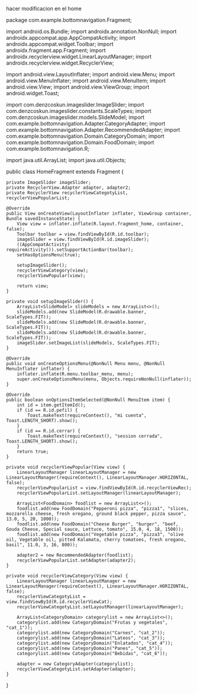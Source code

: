 hacer modificacion en el home

package com.example.bottomnavigation.Fragment;

import android.os.Bundle;
import androidx.annotation.NonNull;
import androidx.appcompat.app.AppCompatActivity;
import androidx.appcompat.widget.Toolbar;
import androidx.fragment.app.Fragment;
import androidx.recyclerview.widget.LinearLayoutManager;
import androidx.recyclerview.widget.RecyclerView;

import android.view.LayoutInflater;
import android.view.Menu;
import android.view.MenuInflater;
import android.view.MenuItem;
import android.view.View;
import android.view.ViewGroup;
import android.widget.Toast;

import com.denzcoskun.imageslider.ImageSlider;
import com.denzcoskun.imageslider.constants.ScaleTypes;
import com.denzcoskun.imageslider.models.SlideModel;
import com.example.bottomnavigation.Adapter.CategoryAdapter;
import com.example.bottomnavigation.Adapter.RecommendedAdapter;
import com.example.bottomnavigation.Domain.CategoryDomain;
import com.example.bottomnavigation.Domain.FoodDomain;
import com.example.bottomnavigation.R;

import java.util.ArrayList;
import java.util.Objects;

public class HomeFragment extends Fragment {

    private ImageSlider imageSlider;
    private RecyclerView.Adapter adapter, adapter2;
    private RecyclerView recyclerViewCategotyList, recyclerViewPopularList;

    @Override
    public View onCreateView(LayoutInflater inflater, ViewGroup container, Bundle savedInstanceState) {
        View view = inflater.inflate(R.layout.fragment_home, container, false);
        Toolbar toolbar = view.findViewById(R.id.toolbar);
        imageSlider = view.findViewById(R.id.imageSlider);
        ((AppCompatActivity) requireActivity()).setSupportActionBar(toolbar);
        setHasOptionsMenu(true);

        setupImageSlider();
        recyclerViewCategory(view);
        recyclerViewPopular(view);

        return view;
    }

    private void setupImageSlider() {
        ArrayList<SlideModel> slideModels = new ArrayList<>();
        slideModels.add(new SlideModel(R.drawable.banner, ScaleTypes.FIT));
        slideModels.add(new SlideModel(R.drawable.banner, ScaleTypes.FIT));
        slideModels.add(new SlideModel(R.drawable.banner, ScaleTypes.FIT));
        imageSlider.setImageList(slideModels, ScaleTypes.FIT);
    }

    @Override
    public void onCreateOptionsMenu(@NonNull Menu menu, @NonNull MenuInflater inflater) {
        inflater.inflate(R.menu.toolbar_menu, menu);
        super.onCreateOptionsMenu(menu, Objects.requireNonNull(inflater));
    }

    @Override
    public boolean onOptionsItemSelected(@NonNull MenuItem item) {
        int id = item.getItemId();
        if (id == R.id.pefil) {
            Toast.makeText(requireContext(), "mi cuenta", Toast.LENGTH_SHORT).show();
        }
        if (id == R.id.cerrar) {
            Toast.makeText(requireContext(), "session cerrada", Toast.LENGTH_SHORT).show();
        }
        return true;
    }

    private void recyclerViewPopular(View view) {
        LinearLayoutManager linearLayoutManager = new LinearLayoutManager(requireContext(), LinearLayoutManager.HORIZONTAL, false);
        recyclerViewPopularList = view.findViewById(R.id.recyclerViewRec);
        recyclerViewPopularList.setLayoutManager(linearLayoutManager);

        ArrayList<FoodDomain> foodlist = new ArrayList<>();
        foodlist.add(new FoodDomain("Pepperoni pizza", "pizza1", "slices, mozzarella cheese, fresh oregano, ground black pepper, pizza sauce", 13.0, 5, 20, 1000));
        foodlist.add(new FoodDomain("Cheese Burger", "burger", "beef, Gouda Cheese, Special sauce, Lettuce, tomato", 15.0, 4, 18, 1500));
        foodlist.add(new FoodDomain("Vegetable pizza", "pizza3", "olive oil, Vegetable oil, pitted Kalamata, cherry tomatoes, fresh oregano, basil", 11.0, 3, 16, 800));

        adapter2 = new RecommendedAdapter(foodlist);
        recyclerViewPopularList.setAdapter(adapter2);
    }

    private void recyclerViewCategory(View view) {
        LinearLayoutManager linearLayoutManager = new LinearLayoutManager(requireContext(), LinearLayoutManager.HORIZONTAL, false);
        recyclerViewCategotyList = view.findViewById(R.id.recyclerViewCat);
        recyclerViewCategotyList.setLayoutManager(linearLayoutManager);

        ArrayList<CategoryDomain> categorylist = new ArrayList<>();
        categorylist.add(new CategoryDomain("Frutas y vegetales", "cat_1"));
        categorylist.add(new CategoryDomain("Carnes", "cat_2"));
        categorylist.add(new CategoryDomain("Lateos", "cat_3"));
        categorylist.add(new CategoryDomain("Enlatados", "cat_4"));
        categorylist.add(new CategoryDomain("Panes", "cat_5"));
        categorylist.add(new CategoryDomain("Bebidas", "cat_6"));

        adapter = new CategoryAdapter(categorylist);
        recyclerViewCategotyList.setAdapter(adapter);
    }
}
